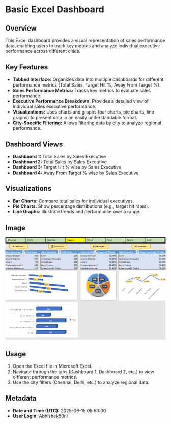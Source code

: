# Basic Excel Dashboard

## Overview

This Excel dashboard provides a visual representation of sales performance data, enabling users to track key metrics and analyze individual executive performance across different cities.

## Key Features

*   **Tabbed Interface:** Organizes data into multiple dashboards for different performance metrics (Total Sales, Target Hit %, Away From Target %).
*   **Sales Performance Metrics:** Tracks key metrics to evaluate sales performance.
*   **Executive Performance Breakdown:** Provides a detailed view of individual sales executive performance.
*   **Visualizations:** Uses charts and graphs (bar charts, pie charts, line graphs) to present data in an easily understandable format.
*   **City-Specific Filtering:** Allows filtering data by city to analyze regional performance.

## Dashboard Views

*   **Dashboard 1:** Total Sales by Sales Executive
*   **Dashboard 2:** Total Sales by Sales Executive
*   **Dashboard 3:** Target Hit % wise by Sales Executive
*   **Dashboard 4:** Away From Target % wise by Sales Executive

## Visualizations

*   **Bar Charts:** Compare total sales for individual executives.
*   **Pie Charts:** Show percentage distributions (e.g., target hit rates).
*   **Line Graphs:** Illustrate trends and performance over a range.

## Image

![Basic Excel Dashboard](Dashboard1.png)

## Usage

1.  Open the Excel file in Microsoft Excel.
2.  Navigate through the tabs (Dashboard 1, Dashboard 2, etc.) to view different performance metrics.
3.  Use the city filters (Chennai, Delhi, etc.) to analyze regional data.

## Metadata

*   **Date and Time (UTC):** 2025-06-15 05:50:00
*   **User Login:** Abhishek50ni
